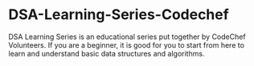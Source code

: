 # DSA-Learning-Series-Codechef
DSA Learning Series is an educational series put together by CodeChef Volunteers.
If you are a beginner, it is good for you to start from here to learn and understand basic data structures and algorithms.
